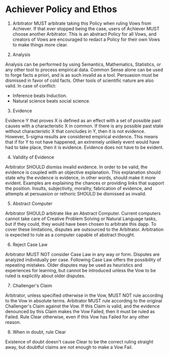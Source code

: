 # Achiever Policy and Ethos

1. Arbitrator MUST arbitrate taking this Policy when ruling Vows from Achiever. If that ever stopped being the case, users of Achiever MUST choose another Arbitrator. This is an abstract Policy for all Vows, and creators of Vows are encouraged to redact a Policy for their own Vows to make things more clear.

2. Analysis

Analysis can be performed by using Semantics, Mathematics, Statistics, or any other tool to process empirical data. Common Sense alone can be used to forge facts a priori, and is as such invalid as a tool. Persuasion must be dismissed in favor of cold facts. Other tools of scientific nature are also valid. In case of conflict:
- Inference beats Induction.
- Natural science beats social science.

3. Evidence

Evidence Y that proves X is defined as an effect with a set of possible past causes with a characteristic X in common. If there is any possible past state without characteristic X that concludes in Y, then it is not evidence. However, 5-sigma results are considered empirical evidence. This means that if for Y to not have happened, an extremely unlikely event would have had to take place, then it is evidence. Evidence does not have to be evident.

4. Validity of Evidence

Arbitrator SHOULD dismiss invalid evidence. In order to be valid, the evidence is coupled with an objective explanation. This explanation should state why the evidence is evidence, in other words, should make it more evident. Examples are explaining the chances or providing links that support the position. Insults, subjectivity, morality, fabrication of evidence, and attempts at persuasion or rethoric SHOULD be dismissed as invalid.

5. Abstract Computer

Arbitrator SHOULD arbitrate like an Abstract Computer. Current computers cannot take care of Creative Problem Solving or Natural Language tasks, but if they could, they would have been chosen to arbitrate this dapp. To cover these limitations, disputes are outsourced to the Arbitrator. Arbitration is expected to rule as a computer capable of abstract thought.

6. Reject Case Law

Arbitrator MUST NOT consider Case Law in any way or form. Disputes are analyzed individually per case. Following Case Law offers the possibility of repeating mistakes. Older disputes may be used as heuristics and experiences for learning, but cannot be introduced unless the Vow to be ruled is explicitly about older disputes.

7. Challenger's Claim

Arbitrator, unless specified otherwise in the Vow, MUST NOT rule according to the Vow in absolute terms. Arbitrator MUST rule according to the original Challenger's Claim against the Vow. If this Claim is valid, and the evidence denounced by this Claim makes the Vow Failed, then it must be ruled as Failed. Rule Clear otherwise, even if this Vow has Failed for any other reason.

8. When in doubt, rule Clear

Existence of doubt doesn't cause Clear to be the correct ruling straight away, but doubtful claims are not enough to make a Vow Fail.
